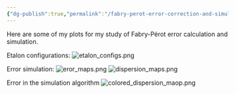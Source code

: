 ```yaml
---
{"dg-publish":true,"permalink":"/fabry-perot-error-correction-and-simulations/"}
---
```



Here are some of my plots for my study of Fabry-Pérot error calculation and simulation.

Etalon configurations:
![etalon_configs.png](/img/user/Attachments/etalon_configs.png)

Error simulation:
![eror_maps.png](/img/user/Attachments/eror_maps.png)
![dispersion_maps.png](/img/user/Attachments/dispersion_maps.png)

Error in the simulation algorithm
![colored_dispersion_maop.png](/img/user/Attachments/colored_dispersion_maop.png)